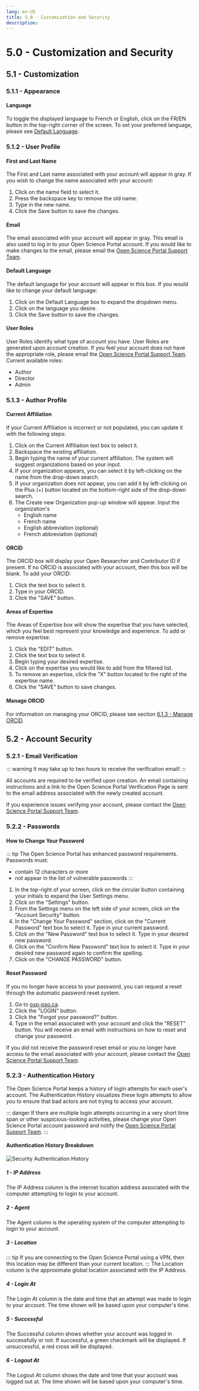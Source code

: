 ```yaml
---
lang: en-US
title: 5.0 - Customization and Security
description:
---
```

# 5.0 - Customization and Security

## 5.1 - Customization

### 5.1.1 - Appearance

#### Language
To toggle the displayed language to French or English, click on the FR/EN button in the top-right corner of the screen. To set your preferred language, please see [Default Language](#default-language).

### 5.1.2 - User Profile

#### First and Last Name
The First and Last name associated with your account will appear in gray. If you wish to change the name associated with your account:
1. Click on the name field to select it.
2. Press the backspace key to remove the old name.
3. Type in the new name.
4. Click the Save button to save the changes.

#### Email
The email associated with your account will appear in gray. This email is also used to log in to your Open Science Portal account. If you would like to make changes to the email, please email the [Open Science Portal Support Team](mailto:DFO.OpenScience-ScienceOuverte.MPO@dfo-mpo.gc.ca).

#### Default Language
The default language for your account will appear in this box. If you would like to change your default language:
1. Click on the Default Language box to expand the dropdown menu.
2. Click on the language you desire.
3. Click the Save button to save the changes.

#### User Roles
User Roles identify what type of account you have. User Roles are generated upon account creation. If you feel your account does not have the appropriate role, please email the [Open Science Portal Support Team](mailto:DFO.OpenScience-ScienceOuverte.MPO@dfo-mpo.gc.ca).
Current available roles:
- Author
- Director
- Admin

### 5.1.3 - Author Profile

#### Current Affiliation
If your Current Affiliation is incorrect or not populated, you can update it with the following steps:
1) Click on the Current Affiliation text box to select it.
2) Backspace the existing affiliation.
3) Begin typing the name of your current affiliation. The system will suggest organizations based on your input.
4) If your organization appears, you can select it by left-clicking on the name from the drop-down search.
5) If your organization does not appear, you can add it by left-clicking on the Plus (+) button located on the bottom-right side of the drop-down search.
6) The Create new Organization pop-up window will appear. Input the organization's
    - English name
    - French name
    - English abbreviation (optional)
    - French abbreviation (optional)

#### ORCID
The ORCID box will display your Open Researcher and Contributor ID if present. If no ORCID is associated with your account, then this box will be blank. To add your ORCID:
1. Click the text box to select it.
2. Type in your ORCID.
3. Click the "SAVE" button.

#### Areas of Expertise
The Areas of Expertise box will show the expertise that you have selected, which you feel best represent your knowledge and experience. To add or remove expertise:
1. Click the "EDIT" button.
2. Click the text box to select it.
3. Begin typing your desired expertise.
4. Click on the expertise you would like to add from the filtered list.
5. To remove an expertise, click the "X" button located to the right of the expertise name.
6. Click the "SAVE" button to save changes.

#### Manage ORCID

For information on managing your ORCID, please see section [6.1.3 - Manage ORCID](/guide/advanced-features.html#_6-1-3-manage-orcid).

## 5.2 - Account Security

### 5.2.1 - Email Verification
::: warning
It may take up to two hours to receive the verification email!
:::

All accounts are required to be verified upon creation. An email containing instructions and a link to the Open Science Portal Verification Page is sent to the email address associated with the newly created account.

If you experience issues verifying your account, please contact the [Open Science Portal Support Team](mailto:DFO.OpenScience-ScienceOuverte.MPO@dfo-mpo.gc.ca).

### 5.2.2 - Passwords

#### How to Change Your Password
::: tip
The Open Science Portal has enhanced password requirements. Passwords must:
- contain 12 characters or more
- not appear in the list of vulnerable passwords
:::

1. In the top-right of your screen, click on the circular button containing your initials to expand the User Settings menu.
2. Click on the "Settings" button.
3. From the Settings menu on the left side of your screen, click on the "Account Security" button.
4. In the "Change Your Password" section, click on the "Current Password" text box to select it. Type in your current password.
5. Click on the "New Password" text box to select it. Type in your desired new password.
6. Click on the "Confirm New Password" text box to select it. Type in your desired new password again to confirm the spelling.
7. Click on the "CHANGE PASSWORD" button.

#### Reset Password
If you no longer have access to your password, you can request a reset through the automatic password reset system.
1. Go to [osp-pso.ca](https://osp-pso.ca/#/).
2. Click the "LOGIN" button.
3. Click the "Forgot your password?" button.
4. Type in the email associated with your account and click the "RESET" button.
You will receive an email with instructions on how to reset and change your password.

If you did not receive the password reset email or you no longer have access to the email associated with your account, please contact the [Open Science Portal Support Team](mailto:DFO.OpenScience-ScienceOuverte.MPO@dfo-mpo.gc.ca).

### 5.2.3 - Authentication History
The Open Science Portal keeps a history of login attempts for each user's account. The Authentication History visualizes these login attempts to allow you to ensure that bad actors are not trying to access your account.

::: danger
If there are multiple login attempts occurring in a very short time span or other suspicious-looking activities, please change your Open Science Portal account password and notify the [Open Science Portal Support Team](mailto:DFO.OpenScience-ScienceOuverte.MPO@dfo-mpo.gc.ca).
:::

#### Authentication History Breakdown
![Security Authentication History](/images/security_authentication_history_help.png)

##### 1 - IP Address
The IP Address column is the internet location address associated with the computer attempting to login to your account.

##### 2 - Agent
The Agent column is the operating system of the computer attempting to login to your account.

##### 3 - Location
::: tip
If you are connecting to the Open Science Portal using a VPN, then this location may be different than your current location.
:::
The Location column is the approximate global location associated with the IP Address.

##### 4 - Login At
The Login At column is the date and time that an attempt was made to login to your account. The time shown will be based upon your computer's time.

##### 5 - Successful
The Successful column shows whether your account was logged in successfully or not. If successful, a green checkmark will be displayed. If unsuccessful, a red cross will be displayed.

##### 6 - Logout At
The Logout At column shows the date and time that your account was logged out at. The time shown will be based upon your computer's time.


